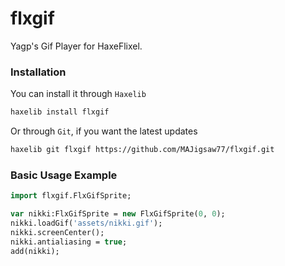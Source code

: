 # flxgif

Yagp's Gif Player for HaxeFlixel.

### Installation

You can install it through `Haxelib`
```bash
haxelib install flxgif
```
Or through `Git`, if you want the latest updates
```bash
haxelib git flxgif https://github.com/MAJigsaw77/flxgif.git
```

### Basic Usage Example

```haxe
import flxgif.FlxGifSprite;

var nikki:FlxGifSprite = new FlxGifSprite(0, 0);
nikki.loadGif('assets/nikki.gif');
nikki.screenCenter();
nikki.antialiasing = true;
add(nikki);
```
